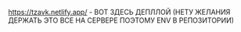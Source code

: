 https://tzavk.netlify.app/ - ВОТ ЗДЕСЬ ДЕПЛЛОЙ (НЕТУ ЖЕЛАНИЯ ДЕРЖАТЬ ЭТО ВСЕ НА СЕРВЕРЕ ПОЭТОМУ ENV В РЕПОЗИТОРИИ)
